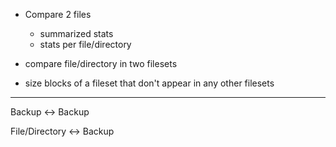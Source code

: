* Compare 2 files
   * summarized stats
	* stats per file/directory

* compare file/directory in two filesets

* size blocks of a fileset that don't appear in any other filesets


----



Backup			<-> Backup

File/Directory	<-> Backup